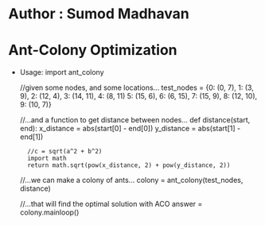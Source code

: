 #  Author : Sumod Madhavan
# Ant-Colony Optimization
- Usage:
	import ant_colony
			
	//given some nodes, and some locations...
	test_nodes = {0: (0, 7), 1: (3, 9), 2: (12, 4), 3: (14, 11), 4: (8, 11)
		5: (15, 6), 6: (6, 15), 7: (15, 9), 8: (12, 10), 9: (10, 7)}
	
	//...and a function to get distance between nodes...
	def distance(start, end):
		x_distance = abs(start[0] - end[0])
		y_distance = abs(start[1] - end[1])
		
		//c = sqrt(a^2 + b^2)
		import math
		return math.sqrt(pow(x_distance, 2) + pow(y_distance, 2))
	
	//...we can make a colony of ants...
	colony = ant_colony(test_nodes, distance)
	
	//...that will find the optimal solution with ACO
	answer = colony.mainloop()


